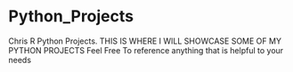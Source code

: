# Python_Projects
 Chris R Python Projects.
 THIS IS WHERE I WILL SHOWCASE SOME OF MY PYTHON PROJECTS
 Feel Free To reference anything that is helpful to your needs
 
